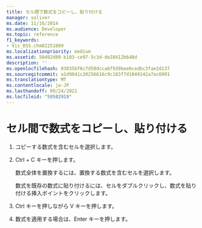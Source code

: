 ```yaml
---
title: セル間で数式をコピーし、貼り付ける
manager: soliver
ms.date: 11/16/2014
ms.audience: Developer
ms.topic: reference
f1_keywords:
- Vis_DSS.chm82251809
ms.localizationpriority: medium
ms.assetid: 50492d89-b103-ce97-5c3d-de28412b648d
description: ''
ms.openlocfilehash: 03035bf6c7d59dcca6f939bee6cedbc3fae2d137
ms.sourcegitcommit: a1d9041c20256616c9c183f7d1049142a7ac6991
ms.translationtype: MT
ms.contentlocale: ja-JP
ms.lasthandoff: 09/24/2021
ms.locfileid: "59582919"
---
```

# <a name="copy-and-paste-a-formula-from-one-cell-into-another"></a>セル間で数式をコピーし、貼り付ける

1. コピーする数式を含むセルを選択します。
    
2. Ctrl + C キーを押します。
    
    数式全体を置換するには、置換する数式を含むセルを選択します。
    
    数式を既存の数式に貼り付けるには、セルをダブルクリックし、数式を貼り付ける挿入ポイントをクリックします。
    
3. Ctrl キーを押しながら V キーを押します。
    
4. 数式を適用する場合は、Enter キーを押します。
    

